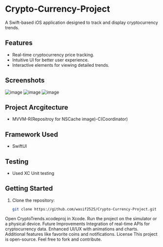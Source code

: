 # Crypto-Currency-Project

A Swift-based iOS application designed to track and display cryptocurrency trends.

## Features
- Real-time cryptocurrency price tracking.
- Intuitive UI for better user experience.
- Interactive elements for viewing detailed trends.

## Screenshots
![image](https://github.com/user-attachments/assets/a3201b83-5a22-4d9d-94f9-901a023f289a)
![image](https://github.com/user-attachments/assets/5f638617-b3ef-49f9-a2d4-c847b9a640ae)
![image](https://github.com/user-attachments/assets/b9baf2c3-f834-42bf-9734-d1ca8f335e4e)




## Project Arcgitecture
- MVVM-R(Repositroy for NSCache image)-C(Coordinator)

## Framework Used
- SwiftUI

## Testing
- Used XC Unit testing

## Getting Started
1. Clone the repository:
   ```bash
   git clone https://github.com/wasif2525/Crypto-Currency-Project.git
Open CryptoTrends.xcodeproj in Xcode.
Run the project on the simulator or a physical device.
Future Improvements
Integration of real-time APIs for cryptocurrency data.
Enhanced UI/UX with animations and charts.
Additional features like favorite coins and notifications.
License
This project is open-source. Feel free to fork and contribute.

